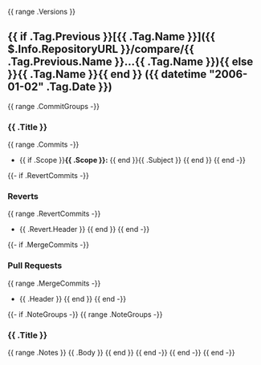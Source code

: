 {{ range .Versions }}
<a name="{{ .Tag.Name }}"></a>
## {{ if .Tag.Previous }}[{{ .Tag.Name }}]({{ $.Info.RepositoryURL }}/compare/{{ .Tag.Previous.Name }}...{{ .Tag.Name }}){{ else }}{{ .Tag.Name }}{{ end }} ({{ datetime "2006-01-02" .Tag.Date }})

{{ range .CommitGroups -}}
### {{ .Title }}

{{ range .Commits -}}
* {{ if .Scope }}**{{ .Scope }}:** {{ end }}{{ .Subject }}
  {{ end }}
  {{ end -}}

{{- if .RevertCommits -}}
### Reverts

{{ range .RevertCommits -}}
* {{ .Revert.Header }}
  {{ end }}
  {{ end -}}

{{- if .MergeCommits -}}
### Pull Requests

{{ range .MergeCommits -}}
* {{ .Header }}
  {{ end }}
  {{ end -}}

{{- if .NoteGroups -}}
{{ range .NoteGroups -}}
### {{ .Title }}

{{ range .Notes }}
{{ .Body }}
{{ end }}
{{ end -}}
{{ end -}}
{{ end -}}